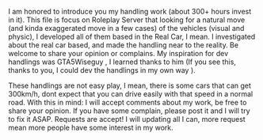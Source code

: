 I am honored to introduce you my handling work (about 300+ hours invest in it). This file is focus on Roleplay Server that looking for a natural move (and kinda exaggerated move in a few cases) of the vehicles (visual and physic),
I developed all of them based in the Real Car, I mean. I investigated about the real car based, and made the handling near to the reality. Be welcome to share your opinion or complains. My inspiration for dev handlings was GTA5Wiseguy , 
I learned thanks to him (If you see this, thanks to you, I could dev the handlings in my own way ).


These handlings are not easy play, I mean, there is some cars that can get 300km/h, dont expect that you can drive easily with that speed in a normal road. 
With this in mind:
I will accept comments about my work, be free to share your opinion. 
If you have some complain, please post it and I will try to fix it ASAP. 
Requests are accept! I will updating all I can, more request mean more people have some interest in my work.
